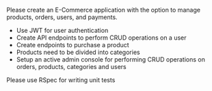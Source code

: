 Please create an E-Commerce application with the option to manage products, orders, users, and payments.

- Use JWT for user authentication
- Create API endpoints to perform CRUD operations on a user
- Create endpoints to purchase a product
- Products need to be divided into categories
- Setup an active admin console for performing CRUD operations on orders, products, categories and users

Please use RSpec for writing unit tests

